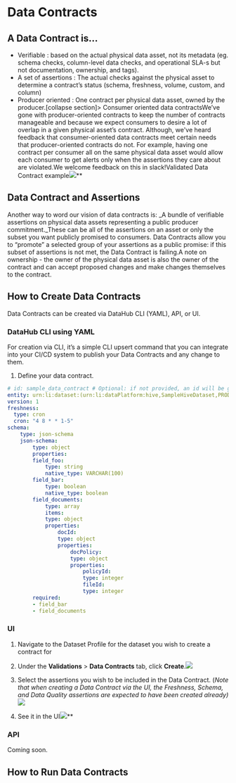 # Data Contracts

## A Data Contract is…

- Verifiable : based on the actual physical data asset, not its metadata (eg. schema checks, column-level data checks, and operational SLA-s but not documentation, ownership, and tags).
- A set of assertions : The actual checks against the physical asset to determine a contract’s status (schema, freshness, volume, custom, and column)
- Producer oriented : One contract per physical data asset, owned by the producer.\[collapse section]> Consumer oriented data contractsWe’ve gone with producer-oriented contracts to keep the number of contracts manageable and because we expect consumers to desire a lot of overlap in a given physical asset’s contract. Although, we've heard feedback that consumer-oriented data contracts meet certain needs that producer-oriented contracts do not. For example, having one contract per consumer all on the same physical data asset would allow each consumer to get alerts only when the assertions they care about are violated.We welcome feedback on this in slack!Validated Data Contract example![](https://lh7-us.googleusercontent.com/m2MfgNq5E9t51NjtI-rquwfaRWCeNJgVbcbD6XrU0aC-nwx-gLUo0Td680oq5c5IkCB-se44qReRWeHryaKbYxq7k-fGhJMZMIzRYCsU1gQkpew-zWRx-r7kxN7VoLzXJ0H8_svLp6VTKhUOKHTPkD8)**

## Data Contract and Assertions

Another way to word our vision of data contracts is: _A bundle of verifiable assertions on physical data assets representing a public producer commitment._These can be all of the assertions on an asset or only the subset you want publicly promised to consumers. Data Contracts allow you to “promote” a selected group of your assertions as a public promise: if this subset of assertions is not met, the Data Contract is failing.A note on ownership - the owner of the physical data asset is also the owner of the contract and can accept proposed changes and make changes themselves to the contract.

## How to Create Data Contracts

Data Contracts can be created via DataHub CLI (YAML), API, or UI.

### DataHub CLI using YAML

For creation via CLI, it’s a simple CLI upsert command that you can integrate into your CI/CD system to publish your Data Contracts and any change to them.
1) Define your data contract.
```yaml
# id: sample_data_contract # Optional: if not provided, an id will be generated
entity: urn:li:dataset:(urn:li:dataPlatform:hive,SampleHiveDataset,PROD)
version: 1
freshness:
  type: cron
  cron: "4 8 * * 1-5"
schema:
    type: json-schema
    json-schema:
        type: object
        properties:
        field_foo:
            type: string
            native_type: VARCHAR(100)
        field_bar:
            type: boolean
            native_type: boolean
        field_documents:
            type: array
            items:
            type: object
            properties:
                docId:
                type: object
                properties:
                    docPolicy:
                    type: object 
                    properties:
                        policyId:
                        type: integer
                        fileId:
                        type: integer
        required:
        - field_bar
        - field_documents


```

### UI

1. Navigate to the Dataset Profile for the dataset you wish to create a contract for

2. Under the **Validations** > **Data Contracts** tab, click **Create**.![](https://lh7-us.googleusercontent.com/aOIfU9hAnJA4j_ii1F_qKBezbAxUJil8Y8mq7cr3Le0l5MjNPkt6VXkhJSEtVRU83zBa8fR9lmhPoilhCDjU7x7OZ7vEpP4BUyS3OUWz2M9HG9cv1ROzAjhktbltvz5gLaISvcf2q0DKWsiOnjcEukM)

3. Select the assertions you wish to be included in the Data Contract. (_Note that when creating a Data Contract via the UI, the Freshness, Schema, and Data Quality assertions are expected to have been created already)_![](https://lh7-us.googleusercontent.com/UpHZ20vpUJAPgS6Jos1zviSu1nLkZl7a1s40Zd3HE3GeN2lNbom37sJCK4K_q4O-BUmwdUk2sS35PRu_ZnmKgjwDlUTdIh3aXFIXv1mydZm9BRVOeMwnfsFWDfFOovQzizgv6M3ZMa-IfjEyS8sGdXc)

4. See it in the UI![](https://lh7-us.googleusercontent.com/hoDoFEuHmTC8M1LhgbwvE6FWn9F0s3N-JZFlmDouALVlsOjHBcwLnCAPHD2gtLAb5n83-FRA0oqw1FIoWyLmOx7RyejukGJPqdqHwmzUPhnisYC8NXqdeVyP8SqdwtUYTBDMsw2C0N_PO-w908geWZQ)**

### API

Coming soon.

## How to Run Data Contracts
